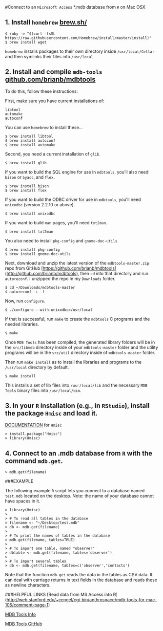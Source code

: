 #Connect to an `Microsoft Access` *.mdb database from `R` on Mac OSX

## 1. Install `homebrew` [brew.sh/](http://brew.sh/)

````
$ ruby -e "$(curl -fsSL https://raw.githubusercontent.com/Homebrew/install/master/install)"
$ brew install wget
````

`homebrew` installs packages to their own directory inside `/usr/local/Cellar` and then symlinks their files into `/usr/local`

## 2. Install and compile `mdb-tools` [github.com/brianb/mdbtools](http://github.com/brianb/mdbtools)

To do this, follow these instructions:

First, make sure you have current installations of:

````
libtool
automake
autoconf
````

You can use `homebrew` to install these...

````
$ brew install libtool
$ brew install autoconf
$ brew install automake
````

Second, you need a current installation of `glib`.

````
$ brew install glib
````

If you want to build the SQL engine for use in `mdbtools`, you'll also need `bison` or `byacc`, and `flex`.

````
$ brew install bison
$ brew install flex
````

If you want to build the ODBC driver for use in `mdbtools`, you'll need `unixodbc` (version 2.2.10 or
above).

````
$ brew install unixodbc
````

If you want to build `man` pages, you'll need `txt2man`.

````
$ brew install txt2man
````

You also need to install `pkg-config` and `gnome-doc-utils`.

````
$ brew install pkg-config
$ brew install gnome-doc-utils
````

Next, download and unzip the latest version of the `mdbtools-master.zip` repo from GitHub [https://github.com/brianb/mdbtools](http://github.com/brianb/mdbtools), then `cd` into that directory and run `autoreconf`. I unzipped the repo in my `Downloads` folder.

````
$ cd ~/Downloads/mdbtools-master
$ autoreconf -i -f
````
	
Now, run `configure`.

````
$ ./configure --with-unixodbc=/usr/local
````

If that is successful, run `make` to create the `mdbtools` C programs and the needed libraries.

````
$ make
````

Once `MDB Tools` has been compiled, the generated library folders will be in the `src/libmdb` directory inside of your `mdbtools-master` folder and the utility programs will be in the `src/util` directory inside of `mdbtools-master` folder.

Then run `make install` as to install the libraries and programs to the `/usr/local` directory by default.

````
$ make install
````

This installs a set of lib files into `/usr/local/lib` and the necessary `MDB Tools` binary files into `/usr/local/bin`.

## 3. In your `R` installation (e.g., in `RStudio`), install the package `Hmisc` and load it.

[DOCUMENTATION](http://cran.r-project.org/web/packages/Hmisc/Hmisc.pdf) for `Hmisc`

````
> install.package("Hmisc")
> library(Hmisc)
````

## 4. Connect to an .mdb database from `R` with the command `mdb.get`.

````
> mdb.get(filename)
````

###EXAMPLE

The following example `R` script lets you connect to a database named `test.mdb` located on the desktop. Note: the name of your database cannot have spaces in it.

````
> library(Hmisc)
> 
> # To read all tables in the database
> filename <- "~/Desktop/test.mdb"
> db <- mdb.get(filename)
> 
> # To print the names of tables in the database
> mdb.get(filename, tables=TRUE)
>
> # To import one table, named "observer"
> dbtable <- mdb.get(filename, tables='observer')
>
> # To import several tables
> db <- mdb.get(filename, tables=c('observer','contacts')
````

Note that the function `mdb.get` reads the data in the tables as CSV data. It can deal with carriage returns in text fields in the database and reads these as newline characters.

###HELPFUL LINKS
[Read data from MS Access into R] (http://web.stanford.edu/~cengel/cgi-bin/anthrospace/mdb-tools-for-mac-105/comment-page-1)

[MDB Tools Info](http://mdbtools.sourceforge.net/)

[MDB Tools GitHub](http://github.com/brianb/mdbtools)
